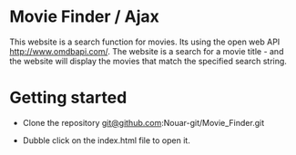 # Movie Finder / Ajax

This website is a search function for movies. Its using the open web API http://www.omdbapi.com/. The website is a search for a movie title - and the website will display the movies that match the specified search string.

# Getting started

- Clone the repository 
git@github.com:Nouar-git/Movie_Finder.git

- Dubble click on the index.html file to open it.
